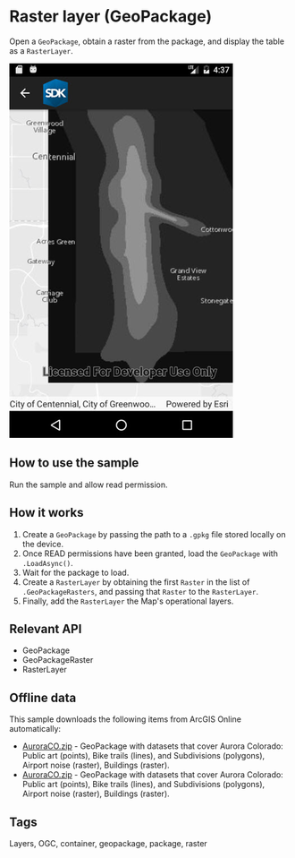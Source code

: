 # Raster layer (GeoPackage)

Open a `GeoPackage`, obtain a raster from the package, and display the table as a `RasterLayer`.

![screenshot](RasterLayerGeopackage.jpg)

## How to use the sample

Run the sample and allow read permission.

## How it works

1. Create a `GeoPackage` by passing the path to a `.gpkg` file stored locally on the device.
2. Once READ permissions have been granted, load the `GeoPackage` with `.LoadAsync()`.
3. Wait for the package to load.
4. Create a `RasterLayer` by obtaining the first `Raster` in the list of `.GeoPackageRasters`, and passing that `Raster` to the `RasterLayer`.
5. Finally, add the `RasterLayer` the Map's operational layers.

## Relevant API

* GeoPackage
* GeoPackageRaster
* RasterLayer

## Offline data

This sample downloads the following items from ArcGIS Online automatically:

* [AuroraCO.zip](https://www.arcgis.com/home/item.html?id=68ec42517cdd439e81b036210483e8e7) - GeoPackage with datasets that cover Aurora Colorado: Public art (points), Bike trails (lines), and Subdivisions (polygons), Airport noise (raster), Buildings (raster).
* [AuroraCO.zip](https://www.arcgis.com/home/item.html?id=68ec42517cdd439e81b036210483e8e7) - GeoPackage with datasets that cover Aurora Colorado: Public art (points), Bike trails (lines), and Subdivisions (polygons), Airport noise (raster), Buildings (raster).

## Tags

Layers, OGC, container, geopackage, package, raster
